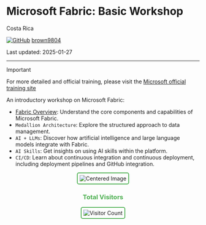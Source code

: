 # Microsoft Fabric: Basic Workshop

Costa Rica

[![GitHub](https://img.shields.io/badge/--181717?logo=github&logoColor=ffffff)](https://github.com/)
[brown9804](https://github.com/brown9804)

Last updated: 2025-01-27

------------------------------------------

> [!IMPORTANT]
> For more detailed and official training, please visit the [Microsoft official training site](https://learn.microsoft.com/en-us/training/)

An introductory workshop on Microsoft Fabric:
- [Fabric Overview](https://github.com/MicrosoftCloudEssentials-LearningHub/MS-Fabric-Basic-Workshop/blob/main/0_Overview.md): Understand the core components and capabilities of Microsoft Fabric.
- `Medallion Architecture`: Explore the structured approach to data management.
- `AI + LLMs`: Discover how artificial intelligence and large language models integrate with Fabric.
- `AI Skills`: Get insights on using AI skills within the platform.
- `CI/CD`: Learn about continuous integration and continuous deployment, including deployment pipelines and GitHub integration. 


<div align="center">
  <img src="https://github.com/user-attachments/assets/ea210ad1-99f7-4e7a-b46f-935a571125f2" alt="Centered Image" style="border: 2px solid #4CAF50; border-radius: 5px; padding: 5px;"/>
</div>



<div align="center">
  <h3 style="color: #4CAF50;">Total Visitors</h3>
  <img src="https://profile-counter.glitch.me/brown9804/count.svg" alt="Visitor Count" style="border: 2px solid #4CAF50; border-radius: 5px; padding: 5px;"/>
</div>
